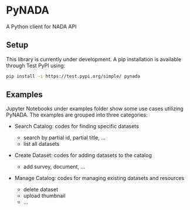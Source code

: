# PyNADA
A Python client for NADA API

## Setup
This library is currently under development. A pip installation is available through Test PyPI using:
 ```sh
pip install -i https://test.pypi.org/simple/ pynada
 ```

## Examples
Jupyter Notebooks under examples folder show some use cases utilizing PyNADA. The examples are grouped into three categories:
* Search Catalog: codes for finding specific datasets
    - search by partial id, partial title, ...
    - list all datasets
    
* Create Dataset: codes for adding datasets to the catalog
    - add survey, document, ... 
    
* Manage Catalog: codes for managing existing datasets and resources
    - delete dataset
    - upload thumbnail
    - ...